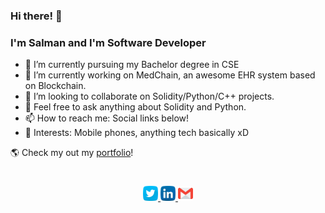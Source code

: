 ### Hi there! 👋

### I'm Salman and I'm Software Developer

- 🌱 I’m currently pursuing my Bachelor degree in CSE
- 🔭 I’m currently working on MedChain, an awesome EHR system based on Blockchain.
- 👯 I’m looking to collaborate on Solidity/Python/C++ projects.
- 💬 Feel free to ask anything about Solidity and Python.
- 📫 How to reach me: Social links below!
- :bowling: Interests: Mobile phones, anything tech basically xD

🌎 Check my out my [portfolio](https://salman-ar.netlify.app/)!

<div align="center" style="padding: 25px 0;">
    <a href="https://twitter.com/Salman_A09">
    <img src="https://github.com/salman-ar-sar/salman-ar-sar/blob/main/assests/twitter.png" alt="Follow me on twitter"  width="24" height="24">
    </a>
    <a href="https://www.linkedin.com/in/salman-ar/">
        <img src="https://github.com/salman-ar-sar/salman-ar-sar/blob/main/assests/linkedin.png" alt="Connect on Linkedin" width="24" height="24">
    </a>
    <a href="mailto:salman.a.mec@gmail.com">
        <img src="https://github.com/salman-ar-sar/salman-ar-sar/blob/main/assests/gmail.png" alt="Email me" width="24" height="24">
    </a>
</div>
